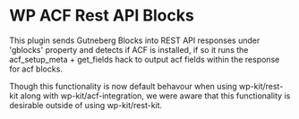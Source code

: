 # WP ACF Rest API Blocks

This plugin sends Gutneberg Blocks into REST API responses under 'gblocks' property and detects if ACF is installed, if so it runs the acf_setup_meta + get_fields hack to output acf fields within the response for acf blocks.

Though this functionality is now default behavour when using wp-kit/rest-kit along with wp-kit/acf-integration, we were aware that this functionality is desirable outside of using wp-kit/rest-kit.
